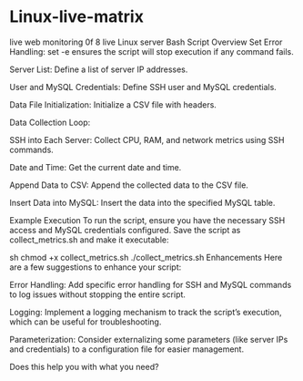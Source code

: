 # Linux-live-matrix
live web monitoring 0f 8 live Linux server 
Bash Script Overview
Set Error Handling: set -e ensures the script will stop execution if any command fails.

Server List: Define a list of server IP addresses.

User and MySQL Credentials: Define SSH user and MySQL credentials.

Data File Initialization: Initialize a CSV file with headers.

Data Collection Loop:

SSH into Each Server: Collect CPU, RAM, and network metrics using SSH commands.

Date and Time: Get the current date and time.

Append Data to CSV: Append the collected data to the CSV file.

Insert Data into MySQL: Insert the data into the specified MySQL table.

Example Execution
To run the script, ensure you have the necessary SSH access and MySQL credentials configured. Save the script as collect_metrics.sh and make it executable:

sh
chmod +x collect_metrics.sh
./collect_metrics.sh
Enhancements
Here are a few suggestions to enhance your script:

Error Handling: Add specific error handling for SSH and MySQL commands to log issues without stopping the entire script.

Logging: Implement a logging mechanism to track the script’s execution, which can be useful for troubleshooting.

Parameterization: Consider externalizing some parameters (like server IPs and credentials) to a configuration file for easier management.

Does this help you with what you need?
